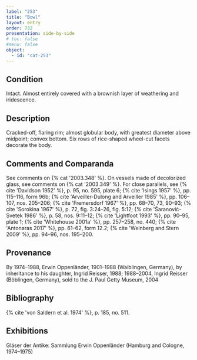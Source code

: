 ```yaml
---
label: "253"
title: "Bowl"
layout: entry
order: 732
presentation: side-by-side
# toc: false
#menu: false 
object:
  - id: "cat-253"
---
```


## Condition

Intact. Almost entirely covered with a brownish layer of weathering and iridescence.

## Description

Cracked-off, flaring rim; almost globular body, with greatest diameter above midpoint; convex bottom. Six rows of rice-shaped wheel-cut facets decorate the body.

## Comments and Comparanda

See comments on {% cat '2003.348' %}. On vessels made of decolorized glass, see comments on {% cat '2003.349' %}. For close parallels, see {% cite 'Davidson 1952' %}, p. 95, no. 595, plate 6; {% cite 'Isings 1957' %}, pp. 115–116, form 96b; {% cite 'Arveiller-Dulong and Arveiller 1985' %}, pp. 106–107, nos. 205–206; {% cite 'Fremersdorf 1967' %}, pp. 68–70, 73, 90–93; {% cite 'Sorokina 1967' %}, p. 72, fig. 3:24–26, fig. 5:12; {% cite 'Šaranović-Svetek 1986' %}, p. 58, nos. 9:11–12; {% cite 'Lightfoot 1993' %}, pp. 90–95, plate 1; {% cite 'Whitehouse 2001a' %}, pp. 257–258, no. 440; {% cite 'Antonaras 2017' %}, pp. 61–62, form 12.2; {% cite 'Weinberg and Stern 2009' %}, pp. 94–96, nos. 195–200.

## Provenance

By 1974–1988, Erwin Oppenländer, 1901–1988 (Waiblingen, Germany), by inheritance to his daughter, Ingrid Reisser, 1988; 1988–2004, Ingrid Reisser (Böblingen, Germany), sold to the J. Paul Getty Museum, 2004

## Bibliography

{% cite 'von Saldern et al. 1974' %}, p. 185, no. 511.

## Exhibitions

Gläser der Antike: Sammlung Erwin Oppenländer (Hamburg and Cologne, 1974–1975)
